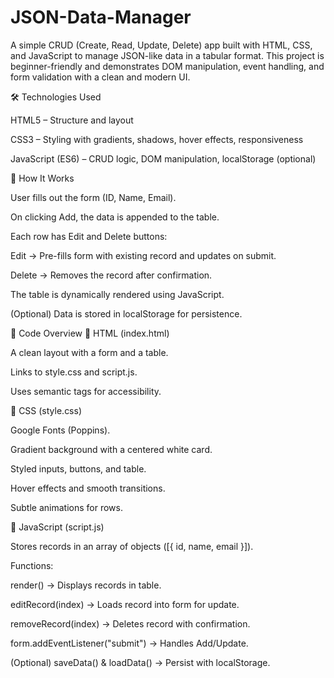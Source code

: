 # JSON-Data-Manager
A simple CRUD (Create, Read, Update, Delete) app built with HTML, CSS, and JavaScript to manage JSON-like data in a tabular format. This project is beginner-friendly and demonstrates DOM manipulation, event handling, and form validation with a clean and modern UI.

🛠️ Technologies Used

HTML5 – Structure and layout

CSS3 – Styling with gradients, shadows, hover effects, responsiveness

JavaScript (ES6) – CRUD logic, DOM manipulation, localStorage (optional)


📖 How It Works

User fills out the form (ID, Name, Email).

On clicking Add, the data is appended to the table.

Each row has Edit and Delete buttons:

Edit → Pre-fills form with existing record and updates on submit.

Delete → Removes the record after confirmation.

The table is dynamically rendered using JavaScript.

(Optional) Data is stored in localStorage for persistence.


📝 Code Overview
🔹 HTML (index.html)

A clean layout with a form and a table.

Links to style.css and script.js.

Uses semantic tags for accessibility.

🔹 CSS (style.css)

Google Fonts (Poppins).

Gradient background with a centered white card.

Styled inputs, buttons, and table.

Hover effects and smooth transitions.

Subtle animations for rows.

🔹 JavaScript (script.js)

Stores records in an array of objects ([{ id, name, email }]).

Functions:

render() → Displays records in table.

editRecord(index) → Loads record into form for update.

removeRecord(index) → Deletes record with confirmation.

form.addEventListener("submit") → Handles Add/Update.

(Optional) saveData() & loadData() → Persist with localStorage.
